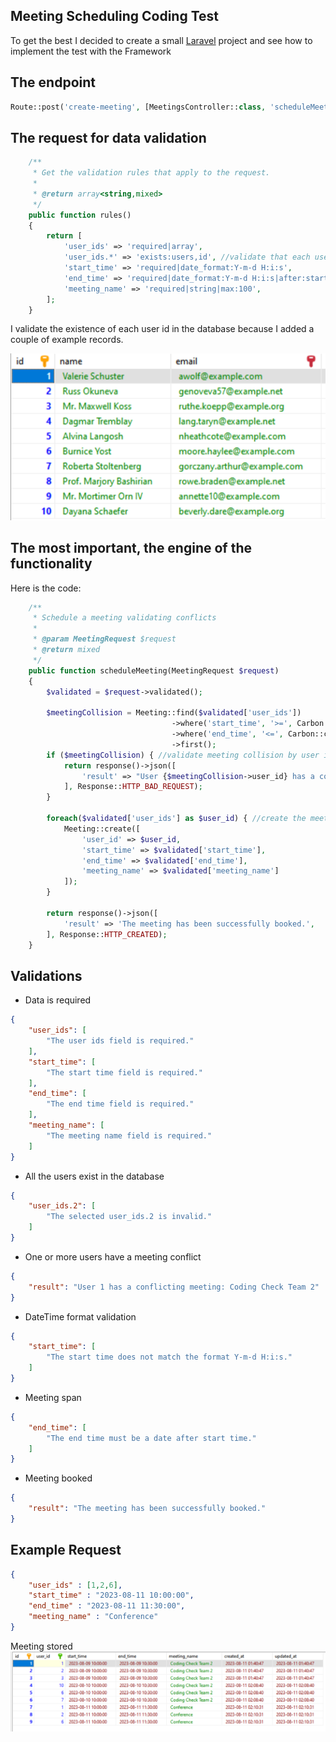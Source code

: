 

## Meeting Scheduling Coding Test

To get the best I decided to create a small [Laravel](https://laravel.com) project and see how to implement the test with the Framework

## The endpoint

```php
Route::post('create-meeting', [MeetingsController::class, 'scheduleMeeting']);
```
## The request for data validation

```php
    /**
     * Get the validation rules that apply to the request.
     *
     * @return array<string,mixed>
     */
    public function rules()
    {
        return [
            'user_ids' => 'required|array',
            'user_ids.*' => 'exists:users,id', //validate that each user exists in the database
            'start_time' => 'required|date_format:Y-m-d H:i:s',
            'end_time' => 'required|date_format:Y-m-d H:i:s|after:start_time',
            'meeting_name' => 'required|string|max:100', 
        ];
    }
```

I validate the existence of each user id in the database because I added a couple of example records.

![user_records](./public/images/users_records.PNG)

## The most important, the engine of the functionality

Here is the code:

```php
    /**
     * Schedule a meeting validating conflicts
     *
     * @param MeetingRequest $request
     * @return mixed
     */
    public function scheduleMeeting(MeetingRequest $request)
    {
        $validated = $request->validated();

        $meetingCollision = Meeting::find($validated['user_ids'])
                                    ->where('start_time', '>=', Carbon::createFromFormat('Y-m-d H:i:s', $validated['start_time']))
                                    ->where('end_time', '<=', Carbon::createFromFormat('Y-m-d H:i:s', $validated['end_time']))
                                    ->first();
        if ($meetingCollision) { //validate meeting collision by user ids
            return response()->json([
                'result' => "User {$meetingCollision->user_id} has a conflicting meeting: {$meetingCollision->meeting_name}",
            ], Response::HTTP_BAD_REQUEST);
        }

        foreach($validated['user_ids'] as $user_id) { //create the meeting for each user
            Meeting::create([
                'user_id' => $user_id,
                'start_time' => $validated['start_time'],
                'end_time' => $validated['end_time'],
                'meeting_name' => $validated['meeting_name']
            ]);
        }

        return response()->json([
            'result' => 'The meeting has been successfully booked.',
        ], Response::HTTP_CREATED);
    }
```

## Validations

- Data is required
```json
{
    "user_ids": [
        "The user ids field is required."
    ],
    "start_time": [
        "The start time field is required."
    ],
    "end_time": [
        "The end time field is required."
    ],
    "meeting_name": [
        "The meeting name field is required."
    ]
}
```

- All the users exist in the database
```json
{
    "user_ids.2": [
        "The selected user_ids.2 is invalid."
    ]
}
```

- One or more users have a meeting conflict 
```json
{
    "result": "User 1 has a conflicting meeting: Coding Check Team 2"
}
```

- DateTime format validation
```json
{
    "start_time": [
        "The start time does not match the format Y-m-d H:i:s."
    ]
}
```

- Meeting span
```json
{
    "end_time": [
        "The end time must be a date after start time."
    ]
}
```

- Meeting booked
```json
{
    "result": "The meeting has been successfully booked."
}
```

## Example Request

```json
{
    "user_ids" : [1,2,6],
    "start_time" : "2023-08-11 10:00:00",
    "end_time" : "2023-08-11 11:30:00",
    "meeting_name" : "Conference"
}
```

Meeting stored
![meetings](./public/images/meetings.PNG)